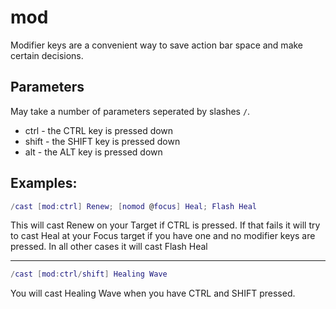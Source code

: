 # mod

Modifier keys are a convenient way to save action bar space and make certain
decisions.

## Parameters

May take a number of parameters seperated by slashes `/`.

* ctrl - the CTRL key is pressed down
* shift - the SHIFT key is pressed down
* alt - the ALT key is pressed down

## Examples:

```lua
/cast [mod:ctrl] Renew; [nomod @focus] Heal; Flash Heal
```

This will cast Renew on your Target if CTRL is pressed. If that fails it will try to cast
Heal at your Focus target if you have one and no modifier keys are pressed. In all other cases
it will cast Flash Heal

---

```lua
/cast [mod:ctrl/shift] Healing Wave
```

You will cast Healing Wave when you have CTRL and SHIFT pressed.
